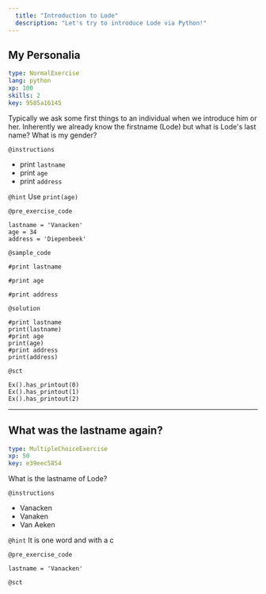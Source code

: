 ```yaml
---
  title: "Introduction to Lode"
  description: "Let's try to introduce Lode via Python!"
---
```


## My Personalia

```yaml
type: NormalExercise 
lang: python
xp: 100 
skills: 2
key: 9585a16145   
```


Typically we ask some first things to an individual when we introduce him or her.
Inherently we already know the firstname (Lode) but what is Lode's last name?
What is my gender?


`@instructions`
-  print `lastname`
-  print `age`
-  print `address`

`@hint`
Use `print(age)`

`@pre_exercise_code`

```{python}
lastname = 'Vanacken'
age = 34
address = 'Diepenbeek'
```

`@sample_code`

```{python}
#print lastname

#print age

#print address
```

`@solution`

```{python}
#print lastname
print(lastname)
#print age
print(age)
#print address
print(address)
```

`@sct`

```{python}
Ex().has_printout(0)
Ex().has_printout(1)
Ex().has_printout(2)
```

---

## What was the lastname again?

```yaml
type: MultipleChoiceExercise 
xp: 50 
key: e39eec5854   
```


What is the lastname of Lode?


`@instructions`
- Vanacken
- Vanaken
- Van Aeken

`@hint`
It is one word and with a c

`@pre_exercise_code`

```{python}
lastname = 'Vanacken'
```

`@sct`

```{python}

```

